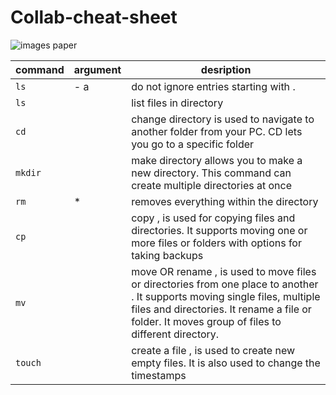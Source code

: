 # Collab-cheat-sheet

![images paper](https://i1.wp.com/goradiomn.com/wp-content/uploads/2018/06/96-CheatSheet.jpg?ssl=1)

|command| argument | desription |
| ---   | :---     | ---        |
| `ls`    |  - a     | do not ignore entries starting with .|
| `ls`   |          | list files in directory |
|  `cd`  |          | change directory is used to navigate to another folder from your PC. CD lets you go to a specific folder |
| `mkdir` |          | make directory allows you to make a new directory. This command can create multiple directories at once | 
| `rm`      | *  |   removes everything within the directory |
| `cp`     |          | copy , is used for copying files and directories. It supports moving one or more files or folders with options for taking backups |
| `mv`      |            | move OR rename , is used to move files or directories from one place to another . It supports moving single files, multiple files and directories. It rename a file or folder. It moves group of files to different directory.              |
| `touch`   |             | create a file , is used to create new empty files. It is also used to change the timestamps    |
            
